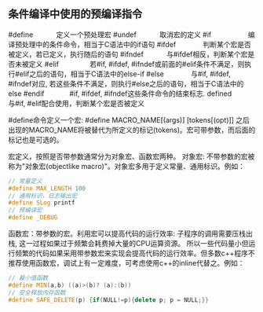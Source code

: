 ## 条件编译中使用的预编译指令



#define            定义一个预处理宏
#undef            取消宏的定义
#if                   编译预处理中的条件命令，相当于C语法中的if语句
#ifdef              判断某个宏是否被定义，若已定义，执行随后的语句
#ifndef            与#ifdef相反，判断某个宏是否未被定义
#elif                若#if, #ifdef, #ifndef或前面的#elif条件不满足，则执行#elif之后的语句，相当于C语法中的else-if
#else              与#if, #ifdef, #ifndef对应, 若这些条件不满足，则执行#else之后的语句，相当于C语法中的else
#endif             #if, #ifdef, #ifndef这些条件命令的结束标志.
defined         　与#if, #elif配合使用，判断某个宏是否被定义

\#define命令定义一个宏:
\#define MACRO_NAME[(args)] [tokens[(opt)]]
之后出现的MACRO_NAME将被替代为所定义的标记(tokens)。宏可带参数，而后面的标记也是可选的。



宏定义，按照是否带参数通常分为对象宏、函数宏两种。
对象宏: 不带参数的宏被称为"对象宏(objectlike macro)"。对象宏多用于定义常量、通用标识。例如：

```c++
// 常量定义
#define MAX_LENGTH 100
// 通用标识，日志输出宏
#define SLog printf
// 预编译宏
#define _DEBUG
```

函数宏：带参数的宏。利用宏可以提高代码的运行效率: 子程序的调用需要压栈出栈, 这一过程如果过于频繁会耗费掉大量的CPU运算资源。 所以一些代码量小但运行频繁的代码如果采用带参数宏来实现会提高代码的运行效率。但多数c++程序不推荐使用函数宏，调试上有一定难度，可考虑使用c++的inline代替之。例如：

```c++
// 最小值函数
#define MIN(a,b) ((a)>(b)? (a):(b))
// 安全释放内存函数
#define SAFE_DELETE(p) {if(NULL!=p){delete p; p = NULL;}}
```